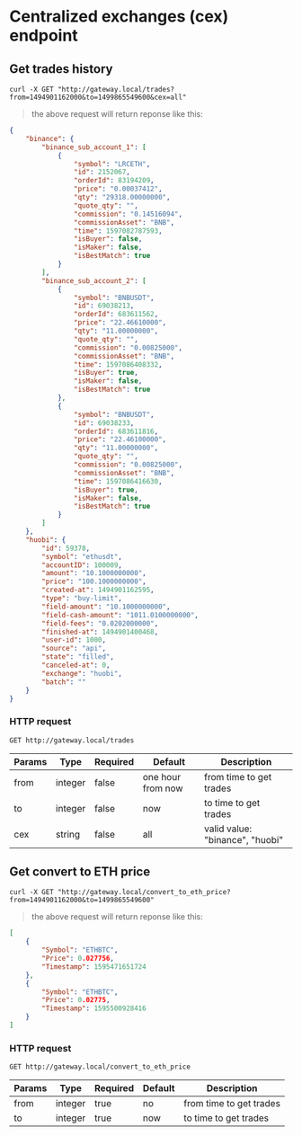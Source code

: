 # Centralized exchanges (cex) endpoint

## Get trades history 

```shell
curl -X GET "http://gateway.local/trades?from=1494901162000&to=1499865549600&cex=all"
```

> the above request will return reponse like this:

```json
{
    "binance": {
        "binance_sub_account_1": [
            {
                "symbol": "LRCETH",
                "id": 2152067,
                "orderId": 83194209,
                "price": "0.00037412",
                "qty": "29318.00000000",
                "quote_qty": "",
                "commission": "0.14516094",
                "commissionAsset": "BNB",
                "time": 1597082787593,
                "isBuyer": false,
                "isMaker": false,
                "isBestMatch": true
            }
        ],
        "binance_sub_account_2": [
            {
                "symbol": "BNBUSDT",
                "id": 69038213,
                "orderId": 683611562,
                "price": "22.46610000",
                "qty": "11.00000000",
                "quote_qty": "",
                "commission": "0.00825000",
                "commissionAsset": "BNB",
                "time": 1597086408332,
                "isBuyer": true,
                "isMaker": false,
                "isBestMatch": true
            },
            {
                "symbol": "BNBUSDT",
                "id": 69038233,
                "orderId": 683611816,
                "price": "22.46100000",
                "qty": "11.00000000",
                "quote_qty": "",
                "commission": "0.00825000",
                "commissionAsset": "BNB",
                "time": 1597086416630,
                "isBuyer": true,
                "isMaker": false,
                "isBestMatch": true
            }
        ]
    },
    "huobi": {
        "id": 59378,
        "symbol": "ethusdt",
        "accountID": 100009,
        "amount": "10.1000000000",
        "price": "100.1000000000",
        "created-at": 1494901162595,
        "type": "buy-limit",
        "field-amount": "10.1000000000",
        "field-cash-amount": "1011.0100000000",
        "field-fees": "0.0202000000",
        "finished-at": 1494901400468,
        "user-id": 1000,
        "source": "api",
        "state": "filled",
        "canceled-at": 0,
        "exchange": "huobi",
        "batch": ""
    }
}
```

### HTTP request

`GET http://gateway.local/trades`

Params | Type | Required | Default | Description
------ | ---- | -------- | ------- | -----------
from | integer | false | one hour from now | from time to get trades
to | integer | false | now | to time to get trades
cex | string | false | all | valid value: "binance", "huobi"


## Get convert to ETH price

```shell
curl -X GET "http://gateway.local/convert_to_eth_price?from=1494901162000&to=1499865549600"
```

> the above request will return reponse like this:

```json
[
    {
        "Symbol": "ETHBTC",
        "Price": 0.027756,
        "Timestamp": 1595471651724
    },
    {
        "Symbol": "ETHBTC",
        "Price": 0.02775,
        "Timestamp": 1595500928416
    }
]
```

### HTTP request

`GET http://gateway.local/convert_to_eth_price`

Params | Type | Required | Default | Description
------ | ---- | -------- | ------- | -----------
from | integer | true | no | from time to get trades
to | integer | true | now | to time to get trades
